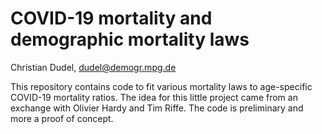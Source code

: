 # COVID-19 mortality and demographic mortality laws

Christian Dudel, dudel@demogr.mpg.de

This repository contains code to fit various mortality laws to age-specific COVID-19 mortality ratios. The idea for this little project came from an exchange with Olivier Hardy and Tim Riffe. The code is preliminary and more a proof of concept. 